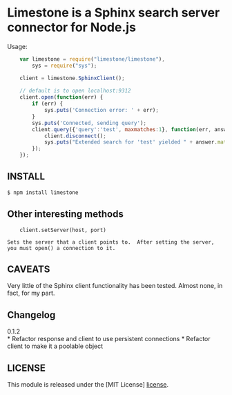 # Limestone is a Sphinx search server connector for Node.js #

Usage:
```Javascript
    var limestone = require("limestone/limestone"),
        sys = require("sys");

	client = limestone.SphinxClient();
	
	// default is to open localhost:9312
    client.open(function(err) {
        if (err) {
            sys.puts('Connection error: ' + err);
        }
        sys.puts('Connected, sending query');
        client.query({'query':'test', maxmatches:1}, function(err, answer) {
            client.disconnect();
            sys.puts("Extended search for 'test' yielded " + answer.match_count + " results: " + JSON.stringify(answer));
        });
    });
```
## INSTALL ##
```bash
$ npm install limestone
```
## Other interesting methods ##

		client.setServer(host, port)
		
	Sets the server that a client points to.  After setting the server, you must open() a connection to it.
	
## CAVEATS ##

Very little of the Sphinx client functionality has been tested.  Almost none, in fact, for my part.

## Changelog ##
0.1.2	
	* Refactor response and client to use persistent connections
	* Refactor client to make it a poolable object

## LICENSE ##

 This module is released under the [MIT License] [license].
 
 [homepage]: http://github.com/kurokikaze/limestone/
 [license]: http://www.opensource.org/licenses/mit-license.php

